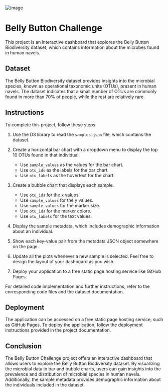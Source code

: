 ![image](https://github.com/sncrsenyurt/belly-button-challenge/assets/35157651/526ca1f3-3650-40bb-aef2-98e1cf2ea256)



# Belly Button Challenge

This project is an interactive dashboard that explores the Belly Button Biodiversity dataset, which contains information about the microbes found in human navels.

## Dataset
The Belly Button Biodiversity dataset provides insights into the microbial species, known as operational taxonomic units (OTUs), present in human navels. The dataset indicates that a small number of OTUs are commonly found in more than 70% of people, while the rest are relatively rare.

## Instructions
To complete this project, follow these steps:
 
 1. Use the D3 library to read the `samples.json` file, which contains the dataset.

 2. Create a horizontal bar chart with a dropdown menu to display the top 10 OTUs found in that individual.
    * Use `sample_values` as the values for the bar chart.
    * Use `otu_ids` as the labels for the bar chart.
    * Use `otu_labels` as the hovertext for the chart.
    
 3. Create a bubble chart that displays each sample.
    * Use `otu_ids` for the x values.
    * Use `sample_values` for the y values.
    * Use `sample_values` for the marker size.
    * Use `otu_ids` for the marker colors.
    * Use `otu_labels` for the text values.  

  4. Display the sample metadata, which includes demographic information about an individual.


  5. Show each key-value pair from the metadata JSON object somewhere on the page.
 
  6. Update all the plots whenever a new sample is selected. Feel free to design the layout of your dashboard as you wish.

  7. Deploy your application to a free static page hosting service like GitHub Pages.
  
  For detailed code implementation and further instructions, refer to the corresponding code files and the dataset documentation.
  
  ## Deployment
  The application can be accessed on a free static page hosting service, such as GitHub Pages. To deploy the application, follow the deployment instructions provided in the project documentation.
  
  ## Conclusion
  The Belly Button Challenge project offers an interactive dashboard that allows users to explore the Belly Button Biodiversity dataset. By visualizing the microbial data in bar and bubble charts, users can gain insights into the prevalence and distribution of microbial species in human navels. Additionally, the sample metadata provides demographic information about the individuals included in the dataset.
  
